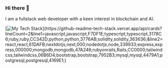 ### Hi there 👋
I am a fullstack web developer with a keen interest in blockchain and AI.

[![My Tech Stack](https://github-readme-tech-stack.vercel.app/api/cards?lineCount=2&line1=javascript,javascript,F7DF1E;typescript,typescript,3178C6;ruby,ruby,CC342D;python,python,3776AB;solidity,solidity,363636;&line2=react,react,61DAFB;nextdotjs,next,000;nodedotjs,node,339933;express,express,000000;mongodb,mongodb,47A248;rubyonrails,Rails,CC0000;tailwindcss,tailwindcss,06B6D4;bootstrap,bootstrap,7952B3;mysql,mysql,4479A1;postgresql,postgresql,4169E1;)](https://github-readme-tech-stack.vercel.app/api/cards?lineCount=2&line1=javascript,javascript,F7DF1E;typescript,typescript,3178C6;ruby,ruby,CC342D;python,python,3776AB;solidity,solidity,363636;&line2=react,react,61DAFB;nextdotjs,next,000;nodedotjs,node,339933;express,express,000000;mongodb,mongodb,47A248;rubyonrails,Rails,CC0000;tailwindcss,tailwindcss,06B6D4;bootstrap,bootstrap,7952B3;mysql,mysql,4479A1;postgresql,postgresql,4169E1;)



<!--
**wenghaishi/wenghaishi** is a ✨ _special_ ✨ repository because its `README.md` (this file) appears on your GitHub profile.

Here are some ideas to get you started:

- 🔭 I’m currently working on ...
- 🌱 I’m currently learning ...
- 👯 I’m looking to collaborate on ...
- 🤔 I’m looking for help with ...
- 💬 Ask me about ...
- 📫 How to reach me: ...
- 😄 Pronouns: ...
- ⚡ Fun fact: ...
-->
